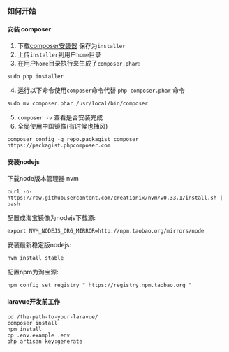 ### 如何开始
#### 安装 composer
1. 下载[composer安装器](https://github.com/composer/getcomposer.org/blob/master/web/installer) 保存为`installer`
2. 上传`installer`到用户`home`目录
3. 在用户`home`目录执行来生成了`composer.phar`: 
``` shell
sudo php installer
```
4. 运行以下命令使用`composer`命令代替 `php composer.phar` 命令
```shell
sudo mv composer.phar /usr/local/bin/composer
```
5. `composer -v` 查看是否安装完成
6. 全局使用中国镜像(有时候也抽风)
```shell
composer config -g repo.packagist composer https://packagist.phpcomposer.com
```

#### 安装nodejs

下载node版本管理器 nvm
```shell
curl -o- https://raw.githubusercontent.com/creationix/nvm/v0.33.1/install.sh | bash
```

配置成淘宝镜像为nodejs下载源:
```shell
export NVM_NODEJS_ORG_MIRROR=http://npm.taobao.org/mirrors/node
```

安装最新稳定版nodejs:
```shell
nvm install stable
```

配置npm为淘宝源:
```shell
npm config set registry " https://registry.npm.taobao.org "
```

#### laravue开发前工作
```shell
cd /the-path-to-your-laravue/
composer install 
npm install
cp .env.example .env
php artisan key:generate
```

